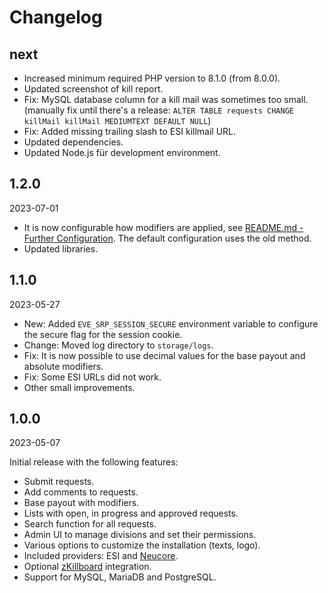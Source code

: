 # Changelog

## next

- Increased minimum required PHP version to 8.1.0 (from 8.0.0).
- Updated screenshot of kill report.
- Fix: MySQL database column for a kill mail was sometimes too small.  
  (manually fix until there's a release: `ALTER TABLE requests CHANGE killMail killMail MEDIUMTEXT DEFAULT NULL`)
- Fix: Added missing trailing slash to ESI killmail URL.
- Updated dependencies.
- Updated Node.js für development environment.

## 1.2.0

2023-07-01

- It is now configurable how modifiers are applied, see 
  [README.md - Further Configuration](README.md#further-configuration). The default configuration uses the old method.
- Updated libraries.

## 1.1.0

2023-05-27

- New: Added `EVE_SRP_SESSION_SECURE` environment variable to configure the secure flag for the session cookie.
- Change: Moved log directory to `storage/logs`.
- Fix: It is now possible to use decimal values for the base payout and absolute modifiers.
- Fix: Some ESI URLs did not work.
- Other small improvements.

## 1.0.0

2023-05-07

Initial release with the following features:

- Submit requests.
- Add comments to requests.
- Base payout with modifiers.
- Lists with open, in progress and approved requests.
- Search function for all requests.
- Admin UI to manage divisions and set their permissions.
- Various options to customize the installation (texts, logo).
- Included providers: ESI and [Neucore](https://github.com/tkhamez/neucore).
- Optional [zKillboard](https://github.com/zKillboard/zKillboard) integration.
- Support for MySQL, MariaDB and PostgreSQL.
